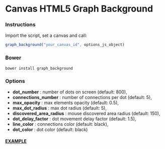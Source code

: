 # Canvas HTML5 Graph Background

### Instructions

Import the script, set a canvas and call:

```javascript
graph_background("your_canvas_id", options_js_object)
```

### Bower

```
bower install graph_background
```

### Options

 * **dot_number** : number of dots on screen (default: 800),
 * **connections_number** : number of connections per dot (default: 5),
 * **max_opacity** : max elements opacity (default: 0.5),
 * **max_dot_radius** : max dot radius (default: 5),
 * **discovered_area_radius** : mouse discovered area radius (default: 150),
 * **dot_delay_factor** : dot movement delay factor (default: 1.5),
 * **line_color** : connections color (default: black),
 * **dot_color** : dot color (default: black)
 
#### [EXAMPLE](https://jjppof.github.io/graph_background/)
 
